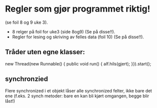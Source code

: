 # Regler som gjør programmet riktig!
(se foil 8 og 9 uke 3).
- 8 relger på foil for uke3 (side 8og9) (Se på disse!!).
- Regler for lesing og skriving av felles data (foil 10) (Se på disse!!).

## Tråder uten egne klasser:
new Thread(new Runnable() {
    public void run() { alf.hils(gjert); }}).start();
## synchronzied
Flere synchronized i et objekt låser alle synchronized felter, ikke bare det
ene (f.eks. 2 synch metoder: bare en kan bli kjørt omgangen, begge blir låst!)
